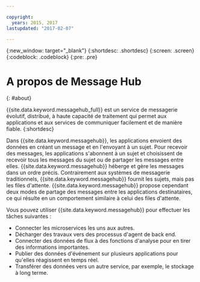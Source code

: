 ```yaml
---

copyright:
  years: 2015, 2017
lastupdated: "2017-02-07"

---
```


{:new_window: target="_blank"}
{:shortdesc: .shortdesc}
{:screen: .screen}
{:codeblock: .codeblock}
{:pre: .pre}

# A propos de Message Hub
{: #about}

{{site.data.keyword.messagehub_full}} est un service de messagerie
évolutif, distribué, à haute capacité de traitement qui permet aux applications et aux
services de communiquer facilement et de manière fiable.
{:shortdesc}

Dans {{site.data.keyword.messagehub}}, les applications envoient des
données en créant un message et en l'envoyant à un sujet. Pour recevoir des messages,
les applications s'abonnent à un sujet et choisissent de recevoir tous les messages du sujet ou de partager les messages entre elles.
{{site.data.keyword.messagehub}} héberge et gère les messages dans un ordre
précis. Contrairement aux systèmes de messagerie traditionnels, {{site.data.keyword.messagehub}} fournit les sujets, mais pas les files d'attente. 
{{site.data.keyword.messagehub}} propose cependant deux modes de partage des
messages entre les applications destinataires, ce qui résulte en un comportement
similaire à celui des files d'attente. 

Vous pouvez utiliser {{site.data.keyword.messagehub}} pour effectuer les
tâches suivantes : 

* Connecter les microservices les uns aux autres.
* Décharger des travaux vers des processus d'agent de back end. 
* Connecter des données de flux à des fonctions d'analyse pour en tirer des informations importantes.
* Publier des données d'événement sur plusieurs applications pour qu'elles réagissent en temps réel. 
* Transférer des données vers un autre service, par exemple, le stockage à long terme. 
